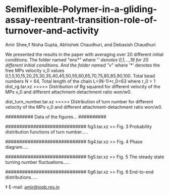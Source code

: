 # Semiflexible-Polymer-in-a-gliding-assay-reentrant-transition-role-of-turnover-and-activity
Amir Shee,‡ Nisha Gupta, Abhishek Chaudhuri, and Debasish Chaudhuri

We presented the results in the paper with averaging over 20 different initial conditions. The folder named "ens*" where '*' denotes 0,1,...,19 for 20 different initial conditions. And the folder named "v*" where '*' denotes the free MPs velocity v_0 values 0,1,5,10,15,20,25,30,35,40,45,50,55,60,65,70,75,80,85,90,100.
Total bead numbers N = 64, Total length of the chain L=(N-1)*r_0=63 where r_0 = 1 
dist_rg.tar.xz >>>>> Distribution of Rg squared for different velocity of the MPs v_0 and different attachment-detachment ratio won/w0.

dist_turn_number.tar.xz >>>>> Distribution of turn number for different velocity of the MPs v_0 and different attachment-detachment ratio won/w0.


##########
Data of the figures...
##########


#############################
fig3.tar.xz >> Fig. 3 Probability distribution functions of turn number.....


#############################
fig4.tar.xz >> Fig. 4 Phase diagram.....


#############################
fig5.tar.xz >> Fig. 5 The steady state turning number fluctuations.....


#############################
fig6.tar.xz >> Fig. 6 End-to-end distributions.....


‡ E-mail: amir@iopb.res.in
